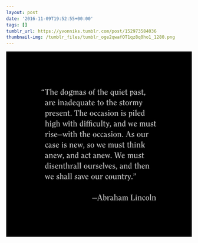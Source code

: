 ```yaml
---
layout: post
date: '2016-11-09T19:52:55+00:00'
tags: []
tumblr_url: https://yvonniks.tumblr.com/post/152973584036
thumbnail-img: /tumblr_files/tumblr_oge2qwafOT1qz8q0ho1_1280.png
---
```

 ![](/tumblr_files/tumblr_oge2qwafOT1qz8q0ho1_1280.png)  
